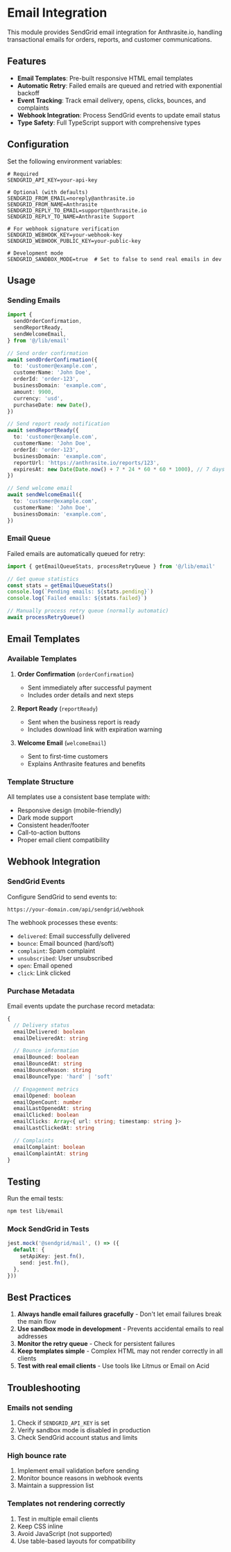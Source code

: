 # Email Integration

This module provides SendGrid email integration for Anthrasite.io, handling transactional emails for orders, reports, and customer communications.

## Features

- **Email Templates**: Pre-built responsive HTML email templates
- **Automatic Retry**: Failed emails are queued and retried with exponential backoff
- **Event Tracking**: Track email delivery, opens, clicks, bounces, and complaints
- **Webhook Integration**: Process SendGrid events to update email status
- **Type Safety**: Full TypeScript support with comprehensive types

## Configuration

Set the following environment variables:

```env
# Required
SENDGRID_API_KEY=your-api-key

# Optional (with defaults)
SENDGRID_FROM_EMAIL=noreply@anthrasite.io
SENDGRID_FROM_NAME=Anthrasite
SENDGRID_REPLY_TO_EMAIL=support@anthrasite.io
SENDGRID_REPLY_TO_NAME=Anthrasite Support

# For webhook signature verification
SENDGRID_WEBHOOK_KEY=your-webhook-key
SENDGRID_WEBHOOK_PUBLIC_KEY=your-public-key

# Development mode
SENDGRID_SANDBOX_MODE=true  # Set to false to send real emails in dev
```

## Usage

### Sending Emails

```typescript
import {
  sendOrderConfirmation,
  sendReportReady,
  sendWelcomeEmail,
} from '@/lib/email'

// Send order confirmation
await sendOrderConfirmation({
  to: 'customer@example.com',
  customerName: 'John Doe',
  orderId: 'order-123',
  businessDomain: 'example.com',
  amount: 9900,
  currency: 'usd',
  purchaseDate: new Date(),
})

// Send report ready notification
await sendReportReady({
  to: 'customer@example.com',
  customerName: 'John Doe',
  orderId: 'order-123',
  businessDomain: 'example.com',
  reportUrl: 'https://anthrasite.io/reports/123',
  expiresAt: new Date(Date.now() + 7 * 24 * 60 * 60 * 1000), // 7 days
})

// Send welcome email
await sendWelcomeEmail({
  to: 'customer@example.com',
  customerName: 'John Doe',
  businessDomain: 'example.com',
})
```

### Email Queue

Failed emails are automatically queued for retry:

```typescript
import { getEmailQueueStats, processRetryQueue } from '@/lib/email'

// Get queue statistics
const stats = getEmailQueueStats()
console.log(`Pending emails: ${stats.pending}`)
console.log(`Failed emails: ${stats.failed}`)

// Manually process retry queue (normally automatic)
await processRetryQueue()
```

## Email Templates

### Available Templates

1. **Order Confirmation** (`orderConfirmation`)

   - Sent immediately after successful payment
   - Includes order details and next steps

2. **Report Ready** (`reportReady`)

   - Sent when the business report is ready
   - Includes download link with expiration warning

3. **Welcome Email** (`welcomeEmail`)
   - Sent to first-time customers
   - Explains Anthrasite features and benefits

### Template Structure

All templates use a consistent base template with:

- Responsive design (mobile-friendly)
- Dark mode support
- Consistent header/footer
- Call-to-action buttons
- Proper email client compatibility

## Webhook Integration

### SendGrid Events

Configure SendGrid to send events to:

```
https://your-domain.com/api/sendgrid/webhook
```

The webhook processes these events:

- `delivered`: Email successfully delivered
- `bounce`: Email bounced (hard/soft)
- `complaint`: Spam complaint
- `unsubscribed`: User unsubscribed
- `open`: Email opened
- `click`: Link clicked

### Purchase Metadata

Email events update the purchase record metadata:

```typescript
{
  // Delivery status
  emailDelivered: boolean
  emailDeliveredAt: string

  // Bounce information
  emailBounced: boolean
  emailBouncedAt: string
  emailBounceReason: string
  emailBounceType: 'hard' | 'soft'

  // Engagement metrics
  emailOpened: boolean
  emailOpenCount: number
  emailLastOpenedAt: string
  emailClicked: boolean
  emailClicks: Array<{ url: string; timestamp: string }>
  emailLastClickedAt: string

  // Complaints
  emailComplaint: boolean
  emailComplaintAt: string
}
```

## Testing

Run the email tests:

```bash
npm test lib/email
```

### Mock SendGrid in Tests

```typescript
jest.mock('@sendgrid/mail', () => ({
  default: {
    setApiKey: jest.fn(),
    send: jest.fn(),
  },
}))
```

## Best Practices

1. **Always handle email failures gracefully** - Don't let email failures break the main flow
2. **Use sandbox mode in development** - Prevents accidental emails to real addresses
3. **Monitor the retry queue** - Check for persistent failures
4. **Keep templates simple** - Complex HTML may not render correctly in all clients
5. **Test with real email clients** - Use tools like Litmus or Email on Acid

## Troubleshooting

### Emails not sending

1. Check if `SENDGRID_API_KEY` is set
2. Verify sandbox mode is disabled in production
3. Check SendGrid account status and limits

### High bounce rate

1. Implement email validation before sending
2. Monitor bounce reasons in webhook events
3. Maintain a suppression list

### Templates not rendering correctly

1. Test in multiple email clients
2. Keep CSS inline
3. Avoid JavaScript (not supported)
4. Use table-based layouts for compatibility
